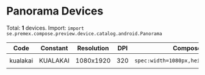 # Panorama Devices

Total: **1** devices. Import: `import se.premex.compose.preview.device.catalog.android.Panorama`

| Code | Constant | Resolution | DPI | Compose Spec | Preview Usage |
|------|----------|------------|-----|-------------|---------------|
| kualakai | KUALAKAI | 1080x1920 | 320 | `spec:width=1080px,height=1920px,dpi=320` | `@Preview(device = Panorama.KUALAKAI)` |

<!-- Generated automatically. Do not edit manually. -->
